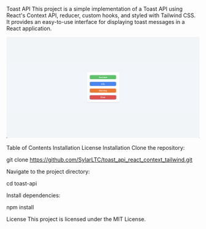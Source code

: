 Toast API
This project is a simple implementation of a Toast API using React's Context API, reducer, custom hooks, and styled with Tailwind CSS. It provides an easy-to-use interface for displaying toast messages in a React application.

![Image of the project](image.png)

Table of Contents
Installation
License
Installation
Clone the repository:

git clone https://github.com/SylarLTC/toast_api_react_context_tailwind.git

Navigate to the project directory:

cd toast-api

Install dependencies:

npm install

License
This project is licensed under the MIT License.
